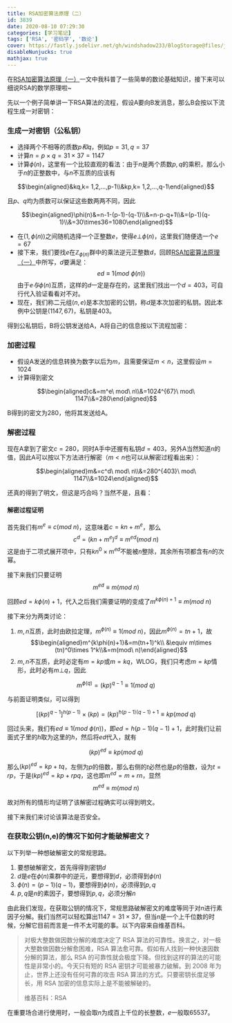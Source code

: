 ```yaml
---
title: RSA加密算法原理（二）
id: 3839
date: 2020-08-10 07:29:30
categories: [学习笔记]
tags: ['RSA', '密码学', '数论']
cover: https://fastly.jsdelivr.net/gh/windshadow233/BlogStorage@files/jpg/04736da967a7ae989922ae713842dfb5.jpg
disableNunjucks: true
mathjax: true
---
```


在[RSA加密算法原理（一）](https://blog.fyz666.xyz/blog/3837/)一文中我科普了一些简单的数论基础知识，接下来可以细说RSA的数学原理啦~

先以一个例子简单讲一下RSA算法的流程，假设A要向B发消息，那么B会按以下流程生成一对密钥：


### 生成一对密钥（公私钥）


- 选择两个不相等的质数$p和q$，例如$p=31,q=37$
- 计算$n=p\times q=31\times37=1147$
- 计算$\phi(n)$，这里有一个比较直观的看法：由于$n$是两个质数$p,q$的乘积，那么小于$n$的正整数中，与$n$不互质的应该有

$$\begin{aligned}&kq,k= 1,2,...,p-1\\&kp,k= 1,2,...,q-1\end{aligned}$$

且$p、q$均为质数可以保证这些数两两不同，因此

$$\begin{aligned}\phi(n)&=n-1-(p-1)-(q-1)\\&=n-p-q+1\\&=(p-1)(q-1)\\&=30\times36=1080\end{aligned}$$

- 在$(1, \phi(n))$之间随机选择一个正整数$e$，使得$e ⊥ \phi(n)$，这里我们随便选一个$e=67$
- 接下来，我们要找$e$在$\mathbb{Z}_{\phi(n)}$群中的乘法逆元正整数$d$，回顾[RSA加密算法原理（一）](https://blog.fyz666.xyz/blog/3837/)中所写，$d$要满足：$$ed\equiv 1 (mod\ \phi(n))$$由于$e与\phi(n)$互质，这样的$d$一定是存在的，这里我们找出一个$d=403$，可自行代入验证看看对不对。
- 现在，我们称二元组$(n,e)$是本次加密的公钥，称$d$是本次加密的私钥。因此本例中公钥是$(1147, 67)$，私钥是403。

得到公私钥后，B将公钥发送给A，A将自己的信息按以下流程加密：


### 加密过程


- 假设A发送的信息转换为数字以后为$m$，且需要保证$m<n$，这里假设$m=1024$
- 计算得到密文

$$\begin{aligned}c&=m^e\ mod\ n\\&=1024^{67}\ mod\ 1147\\&=280\end{aligned}$$

B得到的密文为280，他将其发送给A。


### 解密过程


现在A拿到了密文$c=280$，同时A手中还握有私钥$d=403$，另外A当然知道$n$的值，因此A可以按以下方法进行解密（$m<n$也可以从解密过程看出来）：


$$\begin{aligned}m&=c^d\ mod\ n\\&=280^{403}\ mod\ 1147\\&=1024\end{aligned}$$


还真的得到了明文，但这是巧合吗？当然不是，且看：


#### 解密过程证明


首先我们有$m^e\equiv c(mod\ n)$，这意味着$c=kn+m^e$，那么$$c^d=(kn+m^e)^d\equiv m^{ed}(mod\ n)$$这是由于二项式展开项中，只有$kn^0\times m^{ed}$不能被$n$整除，其余所有项都含有$n$的次幂。


接下来我们只要证明$$m^{ed}\equiv m(mod\ n)$$


回顾$ed=k\phi(n)+1$，代入之后我们需要证明的变成了$m^{k\phi(n)+1}\equiv m(mod\ n)$


接下来分为两类讨论：


1. $m,n$互质，此时由欧拉定理，$m^{\phi(n)}\equiv 1(mod\ n)$，因此$m^{\phi(n)}=tn+1$，故
$$\begin{aligned}m^{k\phi(n)+1}&=m(tn+1)^k\\ &\equiv m\times (tn)^0\times 1^k\\&=m(mod\ n)\end{aligned}$$
2. $m,n$不互质，此时必定有$m=kp$或$m=kq$，WLOG，我们只考虑$m=kp$情形，此时必有$m ⊥ q$，因此

$$m^{\phi(q)}=(kp)^{q-1}\equiv 1(mod\ q)$$

与前面证明类似，可以得到

$$[(kp)^{q-1}]^{h(p-1)}\times (kp)=(kp)^{h(p-1)(q-1)+1}\equiv kp(mod\ q)$$

回过头来，我们有$ed\equiv 1(mod\ \phi(n))$，即$ed=h(p-1)(q-1)+1$，此时我们让前面式子里的$h$取为这里的$h$，然后将$ed$代入，就有

$$(kp)^{ed}\equiv kp(mod\ q)$$

那么$(kp)^{ed}=kp+tq$，左侧为$p$的倍数，那么右侧的$t$必然也是$p$的倍数，设为$t=rp$，于是$(kp)^{ed}=kp+rpq$，这也即$m^{ed}=m+rn$，显然$$m^{ed}\equiv m(mod\ n)$$


故对所有的情形均证明了该解密过程确实可以得到明文。


接下来我们来讨论该算法是否安全。


### 在获取公钥(n,e)的情况下如何才能破解密文？


以下列举一种想破解密文的常规思路。


1. 要想破解密文，首先得得到密钥$d$
2. $d$是$e$在$\phi(n)$乘群中的逆元，要想得到$d$，必须得到$\phi(n)$
3. $\phi(n)=(p-1)(q-1)$，要想得到$\phi(n)$，必须得到$p,q$
4. $p,q$是$n$的素因子，要想得到$p,q$，必须分解$n$

由此我们发现，在获取公钥的情况下，常规思路破解密文的难度等同于对$n$进行素因子分解。我们当然可以轻松算出$1147=31\times 37$，但当$n$是一个上千位数的时候，分解它目前而言是一件不太可能的事。以下内容来自维基百科。



> 对极大整数做因数分解的难度决定了 RSA 算法的可靠性。换言之，对一极大整数做因数分解愈困难，RSA 算法愈可靠。假如有人找到一种快速因数分解的算法，那么 RSA 的可靠性就会极度下降。但找到这样的算法的可能性是非常小的。今天只有短的 RSA 密钥才可能被暴力破解。到 2008 年为止，世界上还没有任何可靠的攻击 RSA 算法的方式。只要密钥长度足够长，用 RSA 加密的信息实际上是不能被解破的。
> 
> 
> 维基百科：RSA


在重要场合进行使用时，一般会取$n$为成百上千位的长整数，$e$一般取65537。
